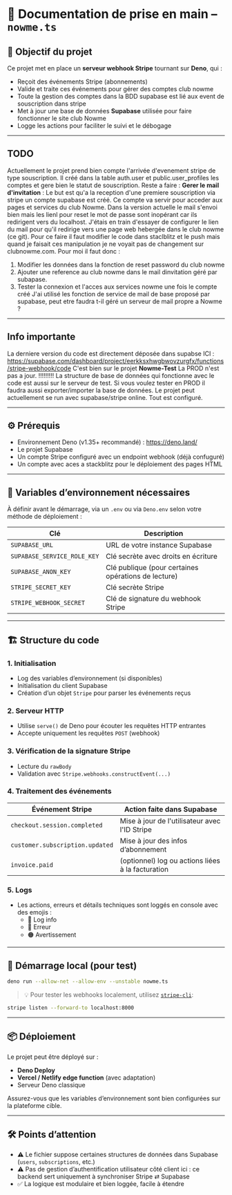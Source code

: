 
# 📝 Documentation de prise en main – `nowme.ts`

## 🎯 Objectif du projet

Ce projet met en place un **serveur webhook Stripe** tournant sur **Deno**, qui :
- Reçoit des événements Stripe (abonnements)
- Valide et traite ces événements pour gérer des comptes club nowme
- Toute la gestion des comptes dans la BDD supabase est lié aux event de souscription dans stripe
- Met à jour une base de données **Supabase** utilisée pour faire fonctionner le site club Nowme
- Logge les actions pour faciliter le suivi et le débogage
  
---


##  TODO

Actuellement le projet prend bien compte l'arrivée d'evenement stripe de type souscription. 
Il créé dans la table auth.user et public.user_profiles les comptes et gere bien le statut de souscription. 
Reste a faire : 
  **Gerer le mail d'invitation** : Le but est qu'a la reception d'une premiere souscription via stripe un compte supabase est créé. Ce compte va servir pour acceder aux pages et services du club Nowme. 
  Dans la version actuelle le mail s'envoi bien mais les lienl pour reset le mot de passe sont inopérant car ils redirigent vers du localhost. J'étais en train d'essayer de configurer le lien du mail pour qu'il redirige vers une page web hebergée dans le club nowme (ce git). Pour ce faire il faut modifier le code dans staclblitz et le push mais quand je faisait ces manipulation je ne voyait pas de changement sur clubnowme.com.
  Pour moi il faut donc : 
  1) Modifier les données dans la fonction de reset password du club nowme
  2) Ajouter une reference au club nowme dans le mail dinvitation géré par subapase.  
  3) Tester la connexion et l'acces aux services nowme  une fois le compte créé 
J'ai utilisé les fonction de service de mail de base proposé par supabase, peut etre faudra t-il géré un serveur de mail propre a Nowme ?
---

##  Info importante 

La derniere version du code est directement déposée dans supabse ICI : https://supabase.com/dashboard/project/eerkksxhwgbwovzurgfx/functions/stripe-webhook/code
C'est bien sur le projet **Nowme-Test** La PROD n'est pas a jour. 
!!!!!!!!! La structure de base de données qui fonctionne avec le code est aussi sur le serveur de test. Si vous voulez tester en PROD il faudra aussi exporter/importer la base de données.
Le projet peut actuellement se run avec supabase/stripe online. Tout est configuré. 

---


## ⚙️ Prérequis

- Environnement Deno (v1.35+ recommandé) : https://deno.land/
- Le projet Supabase
- Un compte Stripe configuré avec un endpoint webhook (déjà confuguré)
- Un compte avec aces a stackblitz pour le déploiement des pages HTML

---

## 🔐 Variables d’environnement nécessaires

À définir avant le démarrage, via un `.env` ou via `Deno.env` selon votre méthode de déploiement :

| Clé                          | Description                                                  |
|-----------------------------|--------------------------------------------------------------|
| `SUPABASE_URL`              | URL de votre instance Supabase                              |
| `SUPABASE_SERVICE_ROLE_KEY` | Clé secrète avec droits en écriture                         |
| `SUPABASE_ANON_KEY`         | Clé publique (pour certaines opérations de lecture)         |
| `STRIPE_SECRET_KEY`         | Clé secrète Stripe                                           |
| `STRIPE_WEBHOOK_SECRET`     | Clé de signature du webhook Stripe                          |

---

## 🏗️ Structure du code

### 1. Initialisation
- Log des variables d’environnement (si disponibles)
- Initialisation du client Supabase
- Création d’un objet `Stripe` pour parser les événements reçus

### 2. Serveur HTTP
- Utilise `serve()` de Deno pour écouter les requêtes HTTP entrantes
- Accepte uniquement les requêtes `POST` (webhook)

### 3. Vérification de la signature Stripe
- Lecture du `rawBody`
- Validation avec `Stripe.webhooks.constructEvent(...)`

### 4. Traitement des événements

| Événement Stripe                 | Action faite dans Supabase                            |
|----------------------------------|--------------------------------------------------------|
| `checkout.session.completed`     | Mise à jour de l'utilisateur avec l'ID Stripe         |
| `customer.subscription.updated`  | Mise à jour des infos d’abonnement                    |
| `invoice.paid`                   | (optionnel) log ou actions liées à la facturation     |

### 5. Logs
- Les actions, erreurs et détails techniques sont loggés en console avec des emojis :
  - 🔵 Log info
  - 🔴 Erreur
  - 🟠 Avertissement

---

## 🚀 Démarrage local (pour test)

```bash
deno run --allow-net --allow-env --unstable nowme.ts
```

> 💡 Pour tester les webhooks localement, utilisez [`stripe-cli`](https://stripe.com/docs/stripe-cli):
```bash
stripe listen --forward-to localhost:8000
```

---

## 📦 Déploiement

Le projet peut être déployé sur :
- **Deno Deploy**
- **Vercel / Netlify edge function** (avec adaptation)
- Serveur Deno classique

Assurez-vous que les variables d’environnement sont bien configurées sur la plateforme cible.

---

## 🛠️ Points d’attention

- ⚠️ Le fichier suppose certaines structures de données dans Supabase (`users`, `subscriptions`, etc.)
- ⚠️ Pas de gestion d’authentification utilisateur côté client ici : ce backend sert uniquement à synchroniser Stripe ⇄ Supabase
- ✅ La logique est modulaire et bien loggée, facile à étendre
